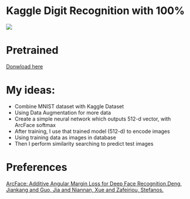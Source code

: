# Kaggle Digit Recognition with 100% 
![](https://i.imgur.com/vcCYYYE.png)

# Pretrained
[Donwload here](https://drive.google.com/file/d/16OSYlP60_lSTEZQfVLTNpHI91VIY9an4/view?usp=sharing)

# My ideas:
* Combine MNIST dataset with Kaggle Dataset
* Using Data Augmentation for more data
* Create a simple neural network which outputs 512-d vector, with ArcFace softmax 
* After training, I use that trained model (512-d) to encode images
* Using training data as images in database
* Then I perform similarity searching to predict test images


# Preferences
[ArcFace: Additive Angular Margin Loss for Deep Face Recognition,Deng, Jiankang and Guo, Jia and Niannan, Xue and Zafeiriou, Stefanos.](https://arxiv.org/abs/1801.07698)

